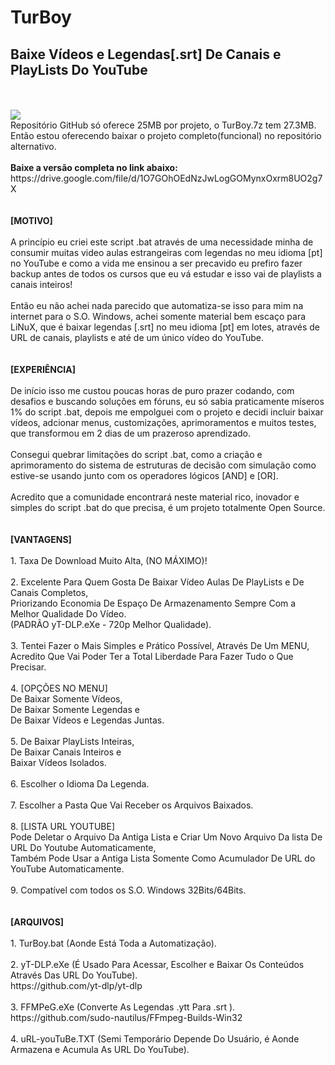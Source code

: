 # TurBoy
<h2>Baixe Vídeos e Legendas[.srt] De Canais e PlayLists Do YouTube</h2>
</br>
</br>
<img src="https://github.com/ostonprata/TurBoy/blob/main/TurBoy-00.png">
</br>
Repositório GitHub só oferece 25MB por projeto, o TurBoy.7z tem 27.3MB.
</br>
Então estou oferecendo baixar o projeto completo(funcional) no repositório alternativo.
</br>
</br>
<b>Baixe a versão completa no link abaixo:</b>
</br>
https://drive.google.com/file/d/1O7GOhOEdNzJwLogGOMynxOxrm8UO2g7X
</br>
</br>
</br>
<b>[MOTIVO]</b>
</br>
</br>
A princípio eu criei este script .bat através de uma necessidade minha de consumir muitas video aulas estrangeiras com legendas no meu idioma [pt] no YouTube e como a vida me ensinou a ser precavido eu prefiro fazer backup antes de todos os cursos que eu vá estudar e isso vai de playlists a canais inteiros! 
</br>
</br>
Então eu não achei nada parecido que automatiza-se isso para mim na internet para o S.O. Windows, achei somente material bem escaço para LiNuX, que é baixar legendas [.srt] no meu idioma [pt] em lotes, através de URL de canais, playlists e até de um único vídeo do YouTube.
</br>
</br>
</br>
<b>[EXPERIÊNCIA]</b>
</br>
</br>
De início isso me custou poucas horas de puro prazer codando, com desafios e buscando soluções em fóruns, eu só sabia praticamente míseros 1% do script .bat, depois me empolguei com o projeto e decidi incluir baixar vídeos, adcionar menus, customizações, aprimoramentos e muitos testes, que transformou em 2 dias de um prazeroso aprendizado.
</br>
</br>
Consegui quebrar limitações do script .bat, como a criação e aprimoramento do sistema de estruturas de decisão com simulação como estive-se usando junto com os operadores lógicos [AND] e [OR].
</br>
</br>
Acredito que a comunidade encontrará neste material rico, inovador e simples do script .bat do que precisa, é um projeto totalmente Open Source.
</br>
</br>
</br>
<b>[VANTAGENS]</b>
</br>
</br>
1. Taxa De Download Muito Alta, (NO MÁXIMO)!
</br>
</br>
2. Excelente Para Quem Gosta De Baixar Vídeo Aulas De PlayLists e De Canais Completos, 
</br>
Priorizando Economia De Espaço De Armazenamento Sempre Com a Melhor Qualidade Do Vídeo.
</br>
(PADRÃO yT-DLP.eXe - 720p Melhor Qualidade).
</br>
</br>
3. Tentei Fazer o Mais Simples e Prático Possível, Através De Um MENU, 
</br>
Acredito Que Vai Poder Ter a Total Liberdade Para Fazer Tudo o Que Precisar.
</br>
</br>
4. [OPÇÕES NO MENU] 
</br>
De Baixar Somente Vídeos, 
</br>
De Baixar Somente Legendas e 
</br>
De Baixar Vídeos e Legendas Juntas.
</br>
</br>
5. De Baixar PlayLists Inteiras, 
</br>
De Baixar Canais Inteiros e 
</br>
Baixar Vídeos Isolados.
</br>
</br>
6. Escolher o Idioma Da Legenda.
</br>
</br>
7. Escolher a Pasta Que Vai Receber os Arquivos Baixados.
</br>
</br>
8. [LISTA URL YOUTUBE]
</br>
Pode Deletar o Arquivo Da Antiga Lista e Criar Um Novo Arquivo Da lista De URL Do Youtube Automaticamente, 
</br>
Também Pode Usar a Antiga Lista Somente Como Acumulador De URL do YouTube Automaticamente.
</br>
</br>
9. Compatível com todos os S.O. Windows 32Bits/64Bits.
</br>
</br>
</br>
<b>[ARQUIVOS]</b>
</br>
</br>
1. TurBoy.bat (Aonde Está Toda a Automatização).
</br>
</br>
2. yT-DLP.eXe (É Usado Para Acessar, Escolher e Baixar Os Conteúdos Através Das URL Do YouTube). 
</br>
https://github.com/yt-dlp/yt-dlp
</br>
</br>
3. FFMPeG.eXe (Converte As Legendas .ytt Para .srt ). 
</br>
https://github.com/sudo-nautilus/FFmpeg-Builds-Win32
</br>
</br>
4. uRL-youTuBe.TXT (Semi Temporário Depende Do Usuário, é Aonde Armazena e Acumula As URL Do YouTube).
